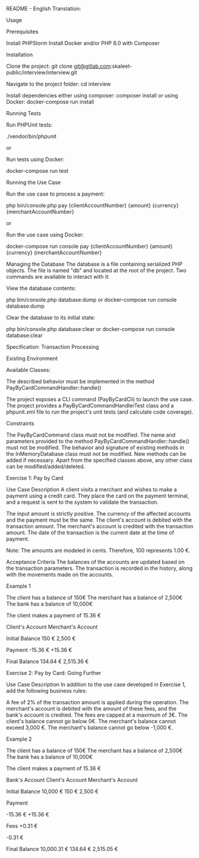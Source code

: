 README - English Translation:

Usage

Prerequisites

Install PHPStorm
Install Docker and/or PHP 8.0 with Composer

Installation

Clone the project: git clone git@gitlab.com:skaleet-public/interview/interview.git

Navigate to the project folder: cd interview

Install dependencies either using composer: composer install or using Docker: docker-compose run install

Running Tests

Run PHPUnit tests:

./vendor/bin/phpunit

or

Run tests using Docker:

docker-compose run test

Running the Use Case

Run the use case to process a payment:

php bin/console.php pay {clientAccountNumber} {amount} {currency} {merchantAccountNumber}

or

Run the use case using Docker:

docker-compose run console pay {clientAccountNumber} {amount} {currency} {merchantAccountNumber}

Managing the Database
The database is a file containing serialized PHP objects. The file is named "db" and located at the root of the project. Two commands are available to interact with it:

View the database contents:

php bin/console.php database:dump or docker-compose run console database:dump

Clear the database to its initial state:

php bin/console.php database:clear or docker-compose run console database:clear

Specification: Transaction Processing

Existing Environment

Available Classes:

The described behavior must be implemented in the method PayByCardCommandHandler::handle()

The project exposes a CLI command (PayByCardCli) to launch the use case.
The project provides a PayByCardCommandHandlerTest class and a phpunit.xml file to run the project's unit tests (and calculate code coverage).

Constraints

The PayByCardCommand class must not be modified.
The name and parameters provided to the method PayByCardCommandHandler::handle() must not be modified.
The behavior and signature of existing methods in the InMemoryDatabase class must not be modified. New methods can be added if necessary.
Apart from the specified classes above, any other class can be modified/added/deleted.

Exercise 1: Pay by Card

Use Case Description
A client visits a merchant and wishes to make a payment using a credit card.
They place the card on the payment terminal, and a request is sent to the system to validate the transaction.

The input amount is strictly positive.
The currency of the affected accounts and the payment must be the same.
The client's account is debited with the transaction amount.
The merchant's account is credited with the transaction amount.
The date of the transaction is the current date at the time of payment.

Note: The amounts are modeled in cents. Therefore, 100 represents 1.00 €.

Acceptance Criteria
The balances of the accounts are updated based on the transaction parameters.
The transaction is recorded in the history, along with the movements made on the accounts.

Example 1

The client has a balance of 150€
The merchant has a balance of 2,500€
The bank has a balance of 10,000€

The client makes a payment of 15.36 €

Client's Account
Merchant's Account

Initial Balance
150 €
2,500 €

Payment
-15.36 €
+15.36 €

Final Balance
134.64 €
2,515.36 €

Exercise 2: Pay by Card: Going Further

Use Case Description
In addition to the use case developed in Exercise 1, add the following business rules:

A fee of 2% of the transaction amount is applied during the operation. The merchant's account is debited with the
amount of these fees, and the bank's account is credited.
The fees are capped at a maximum of 3€.
The client's balance cannot go below 0€.
The merchant's balance cannot exceed 3,000 €.
The merchant's balance cannot go below -1,000 €.

Example 2

The client has a balance of 150€
The merchant has a balance of 2,500€
The bank has a balance of 10,000€

The client makes a payment of 15.36 €

Bank's Account
Client's Account
Merchant's Account

Initial Balance
10,000 €
150 €
2,500 €

Payment

-15.36 €
+15.36 €

Fees
+0.31 €

-0.31 €

Final Balance
10,000.31 €
134.64 €
2,515.05 €

